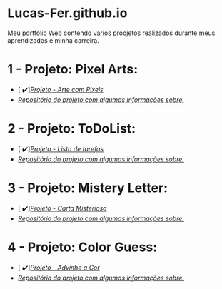 # Lucas-Fer.github.io
Meu portfólio Web contendo vários proojetos realizados durante meus aprendizados e minha carreira.


# 1 - Projeto: Pixel Arts:
- [ ✔️]_[Projeto - Arte com Pixels](https://lucas-fer.github.io/pixel-arts-project/)_
- _[Repositório do projeto com algumas informações sobre. ](https://github.com/Lucas-Fer/pixel-arts-project)_

# 2 - Projeto: ToDoList:
- [ ✔️]_[Projeto - Lista de tarefas](https://lucas-fer.github.io/ToDo-list/)_
- _[Repositório do projeto com algumas informações sobre.](https://github.com/Lucas-Fer/ToDo-list)_

# 3 - Projeto: Mistery Letter:
- [ ✔️]_[Projeto - Carta Misteriosa](https://lucas-fer.github.io/mistery-letter/)_
- _[Repositório do projeto com algumas informações sobre.](https://github.com/Lucas-Fer/mistery-letter)_

# 4 - Projeto: Color Guess:
- [ ✔️]_[Projeto - Advinhe a Cor](https://lucas-fer.github.io/color-guess-project/)_
- _[Repositório do projeto com algumas informações sobre.](https://github.com/Lucas-Fer/color-guess-project)_
